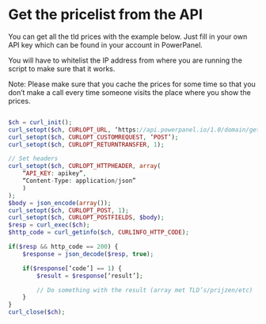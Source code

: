# Get the pricelist from the API

You can get all the tld prices with the example below.
Just fill in your own API key which can be found in your account in PowerPanel.

You will have to whitelist the IP address from where you are running the script to make sure that it works.

Note: Please make sure that you cache the prices for some time so that you don’t make a call every time someone visits the place where you show the prices.

 
```php

$ch = curl_init();
curl_setopt($ch, CURLOPT_URL, ‘https://api.powerpanel.io/1.0/domain/getTldPriceList’);
curl_setopt($ch, CURLOPT_CUSTOMREQUEST, ‘POST’);
curl_setopt($ch, CURLOPT_RETURNTRANSFER, 1);

// Set headers
curl_setopt($ch, CURLOPT_HTTPHEADER, array(
    “API_KEY: apikey”,
    “Content-Type: application/json”
    )
);
$body = json_encode(array());
curl_setopt($ch, CURLOPT_POST, 1);
curl_setopt($ch, CURLOPT_POSTFIELDS, $body);
$resp = curl_exec($ch);
$http_code = curl_getinfo($ch, CURLINFO_HTTP_CODE);

if($resp && http_code == 200) {
    $response = json_decode($resp, true);

    if($response[‘code’] == 1) {
        $result = $response[‘result’];

        // Do something with the result (array met TLD’s/prijzen/etc)
    }
}
curl_close($ch);
```
